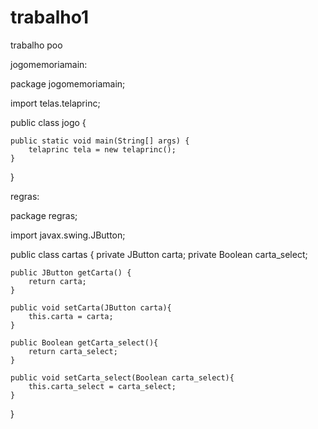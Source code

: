 # trabalho1
trabalho poo

jogomemoriamain:

package jogomemoriamain;

import telas.telaprinc;

public class jogo {

    public static void main(String[] args) {
        telaprinc tela = new telaprinc();
    }
    
}


regras:

 package regras;

import javax.swing.JButton;

public class cartas {
    private JButton carta;
    private Boolean carta_select;
    
    public JButton getCarta() {
        return carta;
    }
    
    public void setCarta(JButton carta){
        this.carta = carta;
    }
    
    public Boolean getCarta_select(){
        return carta_select;
    }
    
    public void setCarta_select(Boolean carta_select){
        this.carta_select = carta_select;
    }

}

